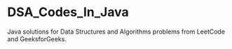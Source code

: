 # DSA_Codes_In_Java
Java solutions for Data Structures and Algorithms problems from LeetCode and GeeksforGeeks.

